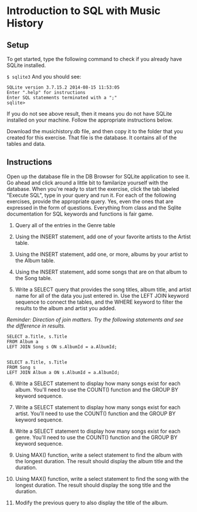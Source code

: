 # Introduction to SQL with Music History

## Setup

To get started, type the following command to check if you already have SQLite installed.

`$ sqlite3`
And you should see:
```
SQLite version 3.7.15.2 2014-08-15 11:53:05
Enter ".help" for instructions
Enter SQL statements terminated with a ";"
sqlite>
```
If you do not see above result, then it means you do not have SQLite installed on your machine. Follow the appropriate instructions below.


Download the musichistory.db file, and then copy it to the folder that you created for this exercise. That file is the database. It contains all of the tables and data.

## Instructions

Open up the database file in the DB Browser for SQLite application to see it.
Go ahead and click around a little bit to familarize yourself with the database.
When you're ready to start the exercise, click the tab labeled "Execute SQL", type in your query and run it.
For each of the following exercises, provide the appropriate query. Yes, even the ones that are expressed in the form of questions. Everything from class and the Sqlite documentation for SQL keywords and functions is fair game.

1. Query all of the entries in the Genre table

1. Using the INSERT statement, add one of your favorite artists to the Artist table.

1. Using the INSERT statement, add one, or more, albums by your artist to the Album table.

1. Using the INSERT statement, add some songs that are on that album to the Song table.

1. Write a SELECT query that provides the song titles, album title, and artist name for all of the data you just entered in. Use the LEFT JOIN keyword sequence to connect the tables, and the WHERE keyword to filter the results to the album and artist you added.

_Reminder: Direction of join matters. Try the following statements and see the difference in results._
```
SELECT a.Title, s.Title 
FROM Album a 
LEFT JOIN Song s ON s.AlbumId = a.AlbumId;


SELECT a.Title, s.Title 
FROM Song s 
LEFT JOIN Album a ON s.AlbumId = a.AlbumId;
```

6. Write a SELECT statement to display how many songs exist for each album. You'll need to use the COUNT() function and the GROUP BY keyword sequence.

7. Write a SELECT statement to display how many songs exist for each artist. You'll need to use the COUNT() function and the GROUP BY keyword sequence.

8. Write a SELECT statement to display how many songs exist for each genre. You'll need to use the COUNT() function and the GROUP BY keyword sequence.

9. Using MAX() function, write a select statement to find the album with the longest duration. The result should display the album title and the duration.

10. Using MAX() function, write a select statement to find the song with the longest duration. The result should display the song title and the duration.

11. Modify the previous query to also display the title of the album.